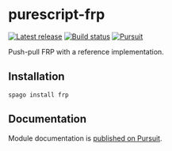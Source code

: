 # purescript-frp

[![Latest release](http://img.shields.io/github/release/jhbertra/purescript-frp.svg)](https://github.com/jhbertra/purescript-frp/releases)
[![Build status](https://github.com/jhbertra/purescript-frp/workflows/Build/badge.svg?branch=main)](https://github.com/jhbertra/purescript-frp/actions?query=workflow%3ABuild+branch%3Amain)
[![Pursuit](https://pursuit.purescript.org/packages/purescript-frp/badge)](https://pursuit.purescript.org/packages/purescript-frp)

Push-pull FRP with a reference implementation.

## Installation

```
spago install frp
```

## Documentation

Module documentation is [published on Pursuit](http://pursuit.purescript.org/packages/purescript-frp).

